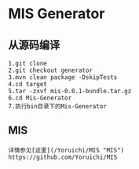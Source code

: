 # MIS Generator
## 从源码编译
    1.git clone
    2.git checkout generator
    3.mvn clean package -DskipTests
    4.cd target
    5.tar -zxvf mis-0.0.1-bundle.tar.gz
    6.cd Mis-Generator
    7.执行bin目录下的Mis-Generator

## MIS
    详情参见[这里](/Yoruichi/MIS "MIS")
    https://github.com/Yoruichi/MIS
     

